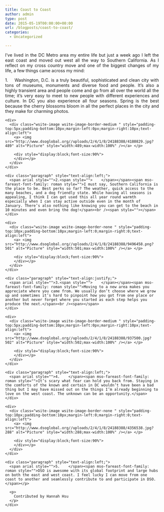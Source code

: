 ```yaml
---
title: Coast to Coast
author: admin
type: post
date: 2015-05-19T00:00:00+00:00
url: /blogposts/coast-to-coast/
categories:
  - Uncategorized

---
```

<div class="paragraph" style="text-align:justify;">
  <span mso-fareast-font-family: roman style="">I&#8217;ve lived in the DC Metro area my entire life but just a week ago I left the east coast and moved out west all the way to Southern California. As I reflect on my cross country move and one of the biggest changes of my life, a few things came across my mind:</span></p> 
  
  <p>
    <span style=""></span> <span arial style="">1.<span style="">    </span></span><span mso-fareast-font-family: roman style="">Washington, D.C. is a truly beautiful, sophisticated and clean city with tons of museums, monuments and diverse food and people. It’s also a highly transient area and people come and go from all over the world all the time; it’s very easy to meet to new people with different experiences and culture. In DC you also experience all four seasons. Spring is the best because the cherry blossoms bloom in all the perfect places in the city and they make for charming photos.</span><br /><span style=""></span> </div> 
    
    <div>
      <div class="wsite-image wsite-image-border-medium " style="padding-top:5px;padding-bottom:10px;margin-left:0px;margin-right:10px;text-align:left">
        <a> <img src="http://www.dsoglobal.org//uploads/2/4/1/8/24188388/4180829.jpg?489" alt="Picture" style="width:489;max-width:100%" /></a> </p> 
        
        <div style="display:block;font-size:90%">
        </div></p>
      </div>
    </div>
    
    <div class="paragraph" style="text-align:left;">
      <span arial style="">2.<span style="">    </span></span><span mso-fareast-font-family: roman style="">I must say, Southern California is the place to be. Best perks so far? The weather, quick access to the many beaches, and a dog friendly state. While having all seasons is appealing, I think I can get used this all year round warmth especially when I can stay active outside even in the month of January. There’s also nothing like knowing you can get to the beach in 10 minutes and even bring the dog!</span><br /><span style=""></span>
    </div>
    
    <div>
      <div class="wsite-image wsite-image-border-none " style="padding-top:10px;padding-bottom:10px;margin-left:0;margin-right:0;text-align:left">
        <a> <img src="http://www.dsoglobal.org//uploads/2/4/1/8/24188388/9496458.png?501" alt="Picture" style="width:501;max-width:100%" /></a> </p> 
        
        <div style="display:block;font-size:90%">
        </div></p>
      </div>
    </div>
    
    <div class="paragraph" style="text-align:justify;">
      <span arial style="">3.<span style="">    </span></span><span mso-fareast-font-family: roman style="">Moving to a new area makes you appreciate where you came from. We usually don’t choose where we grow up and sometimes it’s hard to pinpoint how you got from one place or another but never forget where you started as each step helps you produce the next.</span><br /><span></span>
    </div>
    
    <div>
      <div class="wsite-image wsite-image-border-medium " style="padding-top:5px;padding-bottom:10px;margin-left:0px;margin-right:10px;text-align:left">
        <a> <img src="http://www.dsoglobal.org//uploads/2/4/1/8/24188388/937500.jpg?502" alt="Picture" style="width:502;max-width:100%" /></a> </p> 
        
        <div style="display:block;font-size:90%">
        </div></p>
      </div>
    </div>
    
    <div class="paragraph" style="text-align:left;">
      <span arial style="">4.    </span><span mso-fareast-font-family: roman style="">It’s scary what fear can hold you back from. Staying in the comforts of the known and certain in DC wouldn’t have been a bad thing but I may have missed out on the things I’m already beginning to love on the west coast. The unknown can be an opportunity.</span>
    </div>
    
    <div>
      <div class="wsite-image wsite-image-border-none " style="padding-top:10px;padding-bottom:10px;margin-left:0;margin-right:0;text-align:left">
        <a> <img src="http://www.dsoglobal.org//uploads/2/4/1/8/24188388/4356538.jpg?288" alt="Picture" style="width:288;max-width:100%" /></a> </p> 
        
        <div style="display:block;font-size:90%">
        </div></p>
      </div>
    </div>
    
    <div class="paragraph" style="text-align:left;">
      <span arial style="">5.    </span><span mso-fareast-font-family: roman style="">DSO is awesome with its global footprint and large hubs on both the east and west coast. I feel lucky I can move from one coast to another and seamlessly contribute to and participate in DSO.</span></p> 
      
      <p>
        Contributed by Hannah Hsu
      </p>
    </div>